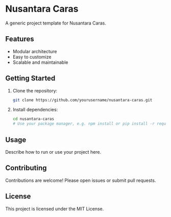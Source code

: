 # Nusantara Caras

A generic project template for Nusantara Caras.

## Features

- Modular architecture
- Easy to customize
- Scalable and maintainable

## Getting Started

1. Clone the repository:
    ```bash
    git clone https://github.com/yourusername/nusantara-caras.git
    ```
2. Install dependencies:
    ```bash
    cd nusantara-caras
    # Use your package manager, e.g. npm install or pip install -r requirements.txt
    ```

## Usage

Describe how to run or use your project here.

## Contributing

Contributions are welcome! Please open issues or submit pull requests.

## License

This project is licensed under the MIT License.